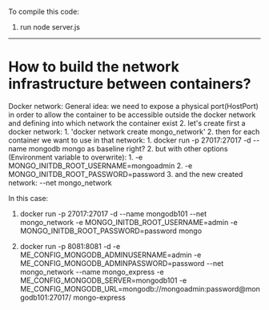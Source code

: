 To compile this code:


1. run node server.js

--------------------------------------------------------

# How to build the network infrastructure between containers?

Docker network:
General idea: we need to expose a physical port(HostPort) in order to allow the container to be accessible outside the docker network and defining into which network the container exist
2. let's create first a docker network:
    1. 'docker network create mongo_network'
    2. then for each container we want to use in that network:
        1. docker run -p 27017:27017 -d --name mongodb mongo as baseline right?
        2. but with other options (Environment variable to overwrite):
         1. -e MONGO_INITDB_ROOT_USERNAME=mongoadmin
         2. -e MONGO_INITDB_ROOT_PASSWORD=password
        3. and the new created network: --net mongo_network

In this case:

1. docker run -p 27017:27017 -d --name mongodb101 --net mongo_network -e MONGO_INITDB_ROOT_USERNAME=admin -e MONGO_INITDB_ROOT_PASSWORD=password mongo 
       

2. docker run -p 8081:8081  -d -e ME_CONFIG_MONGODB_ADMINUSERNAME=admin -e ME_CONFIG_MONGODB_ADMINPASSWORD=password --net mongo_network --name mongo_express -e ME_CONFIG_MONGODB_SERVER=mongodb101 -e ME_CONFIG_MONGODB_URL=mongodb://mongoadmin:password@mongodb101:27017/   mongo-express



